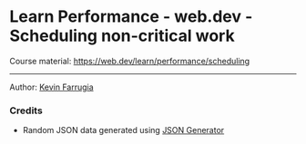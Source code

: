 # Learn Performance - web.dev - Scheduling non-critical work

Course material: https://web.dev/learn/performance/scheduling

---

Author: [Kevin Farrugia](https://imkev.dev)

### Credits

- Random JSON data generated using [JSON Generator](https://json-generator.com/)